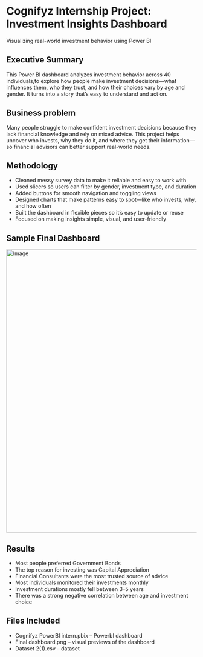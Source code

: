 #  Cognifyz Internship Project: Investment Insights Dashboard
Visualizing real-world investment behavior using Power BI

## Executive Summary
This Power BI dashboard analyzes investment behavior across 40 individuals,to explore how people make investment decisions—what influences them, who they trust, and how their choices vary by age and gender. It turns into a story that’s easy to understand and act on.

## Business problem
Many people struggle to make confident investment decisions because they lack financial knowledge and rely on mixed advice. This project helps uncover who invests, why they do it, and where they get their information—so financial advisors can better support real-world needs.

## Methodology
- Cleaned messy survey data to make it reliable and easy to work with
- Used slicers so users can filter by gender, investment type, and duration
- Added buttons for smooth navigation and toggling views
- Designed charts that make patterns easy to spot—like who invests, why, and how often
- Built the dashboard in flexible pieces so it’s easy to update or reuse
- Focused on making insights simple, visual, and user-friendly

## Sample Final Dashboard

<img width="1329" height="748" alt="Image" src="https://github.com/user-attachments/assets/396f9c4a-6712-4b77-a73b-a85ef271e29d" />

## Results
- Most people preferred Government Bonds
- The top reason for investing was Capital Appreciation
- Financial Consultants were the most trusted source of advice
- Most individuals monitored their investments monthly
- Investment durations mostly fell between 3–5 years
- There was a strong negative correlation between age and investment choice

## Files Included
- Cognifyz PowerBI intern.pbix – PowerbI dashboard 
- Final dashboard.png – visual previews of the dashboard
- Dataset 2(1).csv – dataset 



